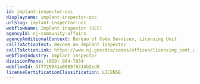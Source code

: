```yaml
---
id: implant-inspector-ucc
displayname: implant-inspector-ucc
urlSlug: implant-inspector-ucc
webflowName: Implant Inspector (UCC)
agencyId: nj-community-affairs
agencyAdditionalContext: Bureau of Code Services, Licensing Unit
callToActionText: Become an Implant Inspector
callToActionLink: https://www.nj.gov/dca/codes/offices/licensing_cont_ed.shtml
webflowIndustry: Implant Inspector
divisionPhone: (609) 984-7834
webflowId: 5f7729941a0809f031bb2ed0
licenseCertificationClassification: LICENSE
---
```

